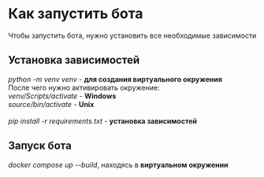 # Как запустить бота
Чтобы запустить бота, нужно установить все необходимые зависимости
</br>
## Установка зависимостей
_python -m venv venv_ - **для создания виртуального окружения**
</br>
После чего нужно активировать окружение:
</br>
_venv/Scripts/activate_ - **Windows**
</br>
_source/bin/activate_ - **Unix**
</br></br>
_pip install -r requirements.txt_ - **установка зависимостей** 
## Запуск бота
_docker compose up --build_, находясь в **виртуальном окружении**
